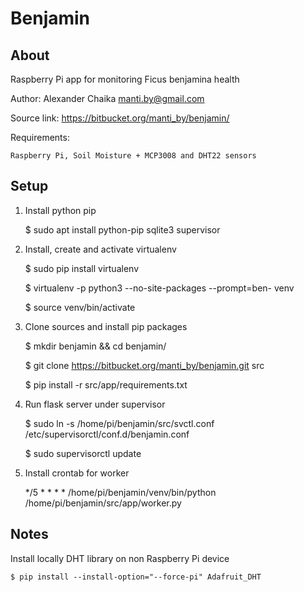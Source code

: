 Benjamin
====


About
----

Raspberry Pi app for monitoring Ficus benjamina health

Author: Alexander Chaika <manti.by@gmail.com>

Source link: https://bitbucket.org/manti_by/benjamin/

Requirements:

    Raspberry Pi, Soil Moisture + MCP3008 and DHT22 sensors


Setup
----

1. Install python pip
    
    $ sudo apt install python-pip sqlite3 supervisor
    
2. Install, create and activate virtualenv

    $ sudo pip install virtualenv
    
    $ virtualenv -p python3 --no-site-packages --prompt=ben- venv
    
    $ source venv/bin/activate
    
3. Clone sources and install pip packages
    
    $ mkdir benjamin && cd benjamin/

    $ git clone https://bitbucket.org/manti_by/benjamin.git src
    
    $ pip install -r src/app/requirements.txt
    
4. Run flask server under supervisor

    $ sudo ln -s /home/pi/benjamin/src/svctl.conf /etc/supervisorctl/conf.d/benjamin.conf
    
    $ sudo supervisorctl update
    
5. Install crontab for worker

    */5 * * * *    /home/pi/benjamin/venv/bin/python /home/pi/benjamin/src/app/worker.py


Notes
----

Install locally DHT library on non Raspberry Pi device
    
    $ pip install --install-option="--force-pi" Adafruit_DHT
